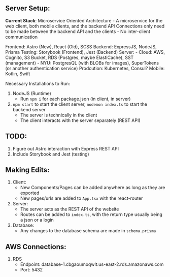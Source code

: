 ## Server Setup:

**Current Stack**:
Microservice Oriented Architecture
    - A microservice for the web client, both mobile clients, and the backend API
Connections only need to be made between the backend API and the clients 
    - No inter-client communication

Frontend: Astro (New), React (Old), SCSS
Backend: ExpressJS, NodeJS, Prisma
Testing: Storybook (Frontend), Jest (Backend)
Server:
    - Cloud: AWS, Cognito, S3 Bucket, RDS (Postgres, maybe ElastiCache), SST (management)
    - NYU: PostgresQL (with BLOBs for images), SuperTokens (or another authentication service)
Prodcution: Kubernetes, Consul?
Mobile: Kotlin, Swift

Necessary Installations to Run:
1. NodeJS (Runtime)
    - Run `npm i` for each package.json (in client, in server)
3. `npm start` to start the client server, `nodemon index.ts` to start the backend server
    - The server is technically in the client
    - The client interacts with the server separately (REST API)

## TODO:
1. Figure out Astro interaction with Express REST API
2. Include Storybook and Jest (testing)

## Making Edits:
1. Client:
    - New Components/Pages can be added anywhere as long as they are exported
    - New pages/urls are added to `App.tsx` with the react-router
2. Server:
    - The server acts as the REST API of the website
    - Routes can be added to `index.ts`, with the return type usually being a json or a login
3. Database:
    - Any changes to the database schema are made in `schema.prisma`

## AWS Connections:
1. RDS
    - Endpoint: database-1.cbgaoumoqwlt.us-east-2.rds.amazonaws.com
    - Port: 5432